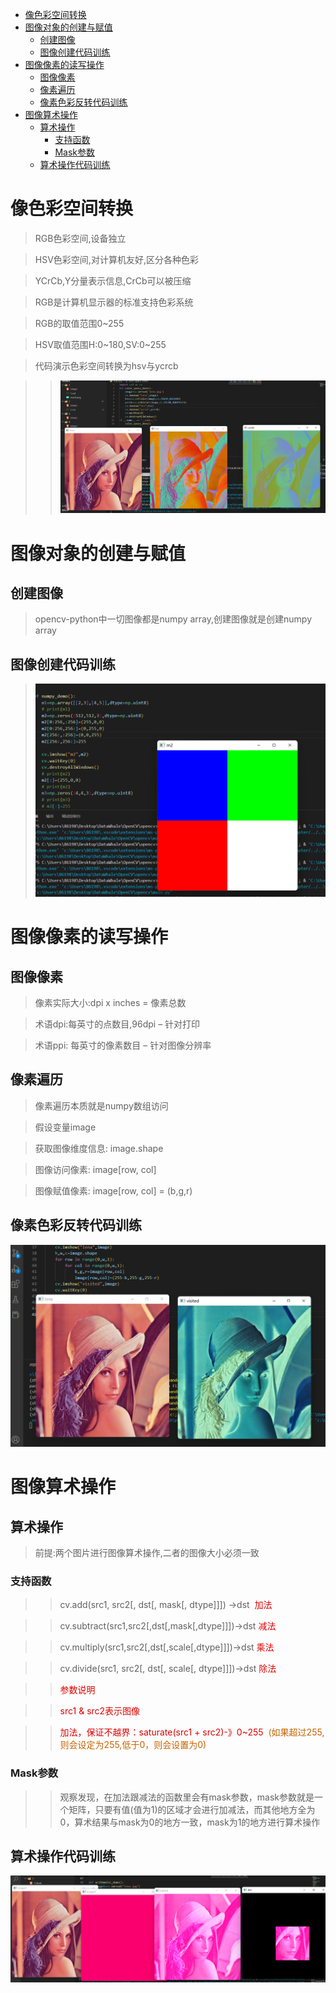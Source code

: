 - [像色彩空间转换](#像色彩空间转换)
- [图像对象的创建与赋值](#图像对象的创建与赋值)
  - [创建图像](#创建图像)
  - [图像创建代码训练](#图像创建代码训练)
- [图像像素的读写操作](#图像像素的读写操作)
  - [图像像素](#图像像素)
  - [像素遍历](#像素遍历)
  - [像素色彩反转代码训练](#像素色彩反转代码训练)
- [图像算术操作](#图像算术操作)
  - [算术操作](#算术操作)
    - [支持函数](#支持函数)
    - [Mask参数](#mask参数)
  - [算术操作代码训练](#算术操作代码训练)
  
# 像色彩空间转换

>RGB色彩空间,设备独立

>HSV色彩空间,对计算机友好,区分各种色彩

>YCrCb,Y分量表示信息,CrCb可以被压缩

>RGB是计算机显示器的标准支持色彩系统

>RGB的取值范围0~255

>HSV取值范围H:0~180,SV:0~255


>代码演示色彩空间转换为hsv与ycrcb

>>![jpg](./../transform.png)

# 图像对象的创建与赋值

## 创建图像

>opencv-python中一切图像都是numpy array,创建图像就是创建numpy array

## 图像创建代码训练

>![np_demo](../np_demo.png)

# 图像像素的读写操作

## 图像像素

>像素实际大小:dpi x inches = 像素总数

>术语dpi:每英寸的点数目,96dpi – 针对打印

>术语ppi: 每英寸的像素数目 – 针对图像分辨率

## 像素遍历

>像素遍历本质就是numpy数组访问

>假设变量image

>获取图像维度信息: image.shape

>图像访问像素: image[row, col]

>图像赋值像素: image[row, col] = (b,g,r)

## 像素色彩反转代码训练

![fanzhuan](../fanzhuan.png)

# 图像算术操作

## 算术操作

>前提:两个图片进行图像算术操作,二者的图像大小必须一致

### 支持函数

>> cv.add(src1, src2[, dst[, mask[, dtype]]]) ->dst &nbsp;<font color="#dd0000">加法</font>

>>cv.subtract(src1,src2[,dst[,mask[,dtype]]])->dst&nbsp;<font color="#dd0000">减法</font>

>>cv.multiply(src1,src2[,dst[,scale[,dtype]]])->dst&nbsp;<font color="#dd0000">乘法</font>

>>cv.divide(src1, src2[, dst[, scale[, dtype]]])->dst&nbsp;<font color="#dd0000">除法</font>

>><font color="#dd0000">参数说明</font>

>><font color="#dd0000">src1 & src2表示图像</font>

>><font color="#dd0000">加法，保证不越界：saturate(src1 + src2)-》0~255</font> &nbsp;<font color="#c564">(如果超过255,则会设定为255,低于0，则会设置为0)</font>

### Mask参数

>> 观察发现，在加法跟减法的函数里会有mask参数，mask参数就是一个矩阵，只要有值(值为1)的区域才会进行加减法，而其他地方全为0，算术结果与mask为0的地方一致，mask为1的地方进行算术操作

## 算术操作代码训练

![added](../added.png)
